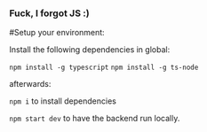 ### Fuck, I forgot JS :)

#Setup your environment:

Install the following dependencies in global:

`npm install -g typescript`
`npm install -g ts-node`

afterwards:

`npm i` to install dependencies

`npm start dev` to have the backend run locally.
